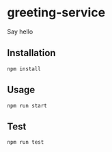 # greeting-service
Say hello

## Installation
```shell script
npm install
```

## Usage
```shell script
npm run start
```

## Test
```shell script
npm run test
```
